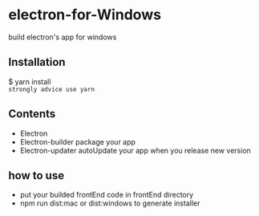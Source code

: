 # electron-for-Windows
build electron's app for windows


## Installation

  $ yarn install  
  `strongly advice use yarn`

## Contents
  - Electron
  - Electron-builder package your app
  - Electron-updater autoUpdate your app when you release new version

## how to use
  - put your builded frontEnd code in frontEnd directory
  - npm run dist:mac or dist:windows to generate installer 

